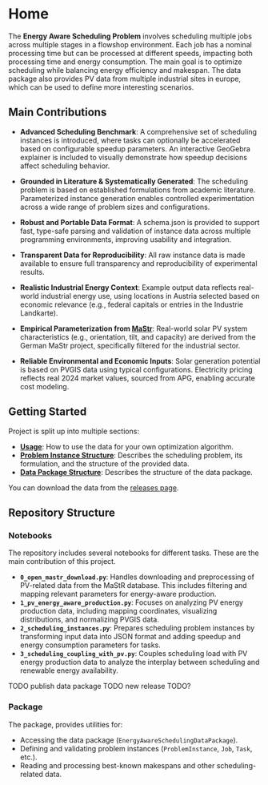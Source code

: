 # Home

The **Energy Aware Scheduling Problem** involves scheduling multiple jobs across multiple stages in a flowshop environment. Each job has a nominal processing time but can be processed at different speeds, impacting both processing time and energy consumption. The main goal is to optimize scheduling while balancing energy efficiency and makespan. The data package also provides PV data from multiple industrial sites in europe, which can be used to define more interesting scenarios. 

## Main Contributions

- **Advanced Scheduling Benchmark**:
A comprehensive set of scheduling instances is introduced, where tasks can optionally be accelerated based on configurable speedup parameters. An interactive GeoGebra explainer is included to visually demonstrate how speedup decisions affect scheduling behavior.

- **Grounded in Literature & Systematically Generated**:
The scheduling problem is based on established formulations from academic literature. Parameterized instance generation enables controlled experimentation across a wide range of problem sizes and configurations.

- **Robust and Portable Data Format**:
A schema.json is provided to support fast, type-safe parsing and validation of instance data across multiple programming environments, improving usability and integration.

- **Transparent Data for Reproducibility**:
All raw instance data is made available to ensure full transparency and reproducibility of experimental results.

- **Realistic Industrial Energy Context**:
Example output data reflects real-world industrial energy use, using locations in Austria selected based on economic relevance (e.g., federal capitals or entries in the Industrie Landkarte).

- **Empirical Parameterization from [MaStr](https://www.marktstammdatenregister.de/MaStR)**:
Real-world solar PV system characteristics (e.g., orientation, tilt, and capacity) are derived from the German MaStr project, specifically filtered for the industrial sector.

- **Reliable Environmental and Economic Inputs**:
Solar generation potential is based on PVGIS data using typical configurations. Electricity pricing reflects real 2024 market values, sourced from APG, enabling accurate cost modeling.

## Getting Started
Project is split up into multiple sections: 

- **[Usage]()**: How to use the data for your own optimization algorithm.
- **[Problem Instance Structure]()**: Describes the scheduling problem, its formulation, and the structure of the provided data.
- **[Data Package Structure]()**: Describes the structure of the data package.

You can download the data from the [releases page](https://github.com/prescriptiveanalytics/hgb-ai-data-energy-aware-production/releases).

## Repository Structure

### Notebooks
The repository includes several notebooks for different tasks. These are the main contribution of this project.

- **`0_open_mastr_download.py`**: Handles downloading and preprocessing of PV-related data from the MaStR database. This includes filtering and mapping relevant parameters for energy-aware production.
- **`1_pv_energy_aware_production.py`**: Focuses on analyzing PV energy production data, including mapping coordinates, visualizing distributions, and normalizing PVGIS data.
- **`2_scheduling_instances.py`**: Prepares scheduling problem instances by transforming input data into JSON format and adding speedup and energy consumption parameters for tasks.
- **`3_scheduling_coupling_with_pv.py`**: Couples scheduling load with PV energy production data to analyze the interplay between scheduling and renewable energy availability.

TODO publish data package
TODO new release
TODO?
### Package
The package, provides utilities for:

- Accessing the data package (`EnergyAwareSchedulingDataPackage`).
- Defining and validating problem instances (`ProblemInstance`, `Job`, `Task`, etc.).
- Reading and processing best-known makespans and other scheduling-related data.